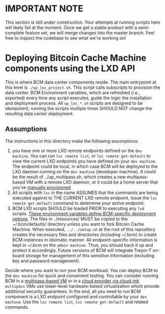 # IMPORTANT NOTE

This section is still under construction.  Your attempts at running scripts here will likely fail at the moment. Once we get a stable product with a semi-complete feature set, we will merge changes into the master branch. Feel free to inspect the codebase to see what we're working on!

# Deploying Bitcoin Cache Machine components using the LXD API

This is where BCM data center components reside. The main entrypoint at this level is `./up_lxc_project.sh`. This script calls subscripts to provision the data center. BCM Environment variables, which are refreshed (i.e., exported) every time any script executes, guide the logic the installation and deployment process. All `up_lxc_*.sh` scripts are designed to be idempotent; running the scripts multiple times SHOULD NOT change the resulting data center deployment. 

## Assumptions

The instructions in this directory make the following assumptions:

1. you have one or more LXD remote endpoints defined on the `dev machine`. You can run `lxc remote list`, or `lxc remote get-default` to view the current LXD endpoints you have defined on your `dev machine`. The endpoint could be local, in which case BCM will be deployed to the LXD daemon running on the `dev machine` (developer machine). It could be the result of ../up_multipass.sh, which creates a new multipass-based VM with a remote LXD daemon, or it could be a home server that you've [manually provisioned](../../docs/installation/lxd_host_prep.md)
2. All scripts with `lxc` in the name ASSUMES that the commands are being executed against to THE CURRENT LXD remote endpoint. Issue the `lxc remote get-default` command to determine your active endpoint.
3. BCM LXD scripts SHOULD be loaded PRIOR to executing any `lxd` scripts. [These environment variables define BCM-specific deployment options](../resources/README.md). The files in ../resources/ MUST be copied to the ~/.bcm/defaults/ directory unless you want to fork Bitcoin Cache Machine. When executed, `../../setup.sh` at the root of this repository creates the necessary files and directories (including ~/.bcm) to create BCM instances in idiomatic manner. All endpoint-specific information is kept in ~/.bcm on the `admin machine`. Thus, you should back it up and protect it accordingly. Future versions of BCM will integrate Trezor-T on-board storage for management of this sensitive information (including key and password management).






Decide where you want to run your BCM workload. You can deploy BCM to the `dev machine` for quick and convenient testing. You can consider running BCM in a [multipass-based VM](./multipass/) or in a [cloud provider via cloud-init](./cloud_providers/). `multipass` VMs use lower-level hardware-based virtualization which provide additional security guarantees. In the end, all you need to run BCM component is a LXD endpoint configured and controllable by your `dev machine`. Use the `lxc remote list`, `lxc remote get-default` and related commands.

